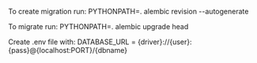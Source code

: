 To create migration run:
PYTHONPATH=. alembic revision --autogenerate

To migrate run:
PYTHONPATH=. alembic upgrade head

Create .env file with:
DATABASE_URL = {driver}://{user}:{pass}@{localhost:PORT}/{dbname}
